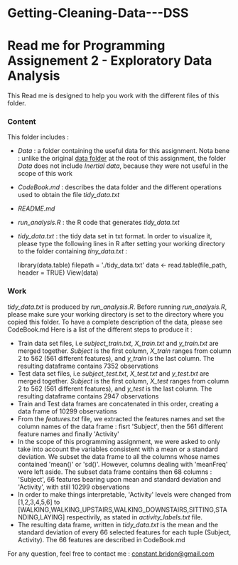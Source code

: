 # Getting-Cleaning-Data---DSS
# Read me for Programming Assignement 2 -  Exploratory Data Analysis

This Read me is designed to help you work with the different files of this folder.

### Content
This folder includes :
- *Data* : a folder containing the useful data for this assignment. Nota bene : unlike the original [data folder](https://d396qusza40orc.cloudfront.net/getdata%2Fprojectfiles%2FUCI%20HAR%20Dataset.zip) at the root of this assignment, the folder *Data* does not include *Inertial data*, because they were not useful in the scope of this work
- *CodeBook.md* : describes the data folder and the different operations used to obtain the file *tidy_data.txt*
- *README.md* 
- *run_analysis.R* : the R code that generates *tidy_data.txt*
- *tidy_data.txt* : the tidy data set in txt format. In order to visualize it, please type the following lines in R after setting your working directory to the folder containing *tiny_data.txt* : 


    library(data.table)
    filepath = './tidy_data.txt'
    data <- read.table(file_path, header = TRUE) 
    View(data)
    
### Work
*tidy_data.txt* is produced by *run_analysis.R*. Before running *run_analysis.R*, please make sure your working directory is set to the directory where you copied this folder. To have a complete description of the data, please see CodeBook.md
Here is a list of the different steps to produce it : 
   - Train data set files, i.e *subject_train.txt*, *X_train.txt* and *y_train.txt* are merged together. *Subject* is the first column, *X_train* ranges from column 2 to 562 (561 different features), and *y_train* is the last column. The resulting dataframe contains 7352 observations
   - Test data set files, i.e *subject_test.txt*, *X_test.txt* and *y_test.txt* are merged together. *Subject* is the first column, *X_test* ranges from column 2 to 562 (561 different features), and *y_test* is the last column. The resulting dataframe contains 2947 observations
   - Train and Test data frames are concatenated in this order, creating a data frame of 10299 observations
   - From the *features.txt* file, we extracted the features names and set the column names of the data frame : fisrt 'Subject', then the 561 different feature names and finally 'Activity'
   - In the scope of this programming assignment, we were asked to only take into account the variables consistent with a mean or a standard deviation. We subset the data frame to all the columns whose names contained 'mean()' or 'sd()'. However, columns dealing with 'meanFreq' were left aside. The subset data frame contains then 68 columns : 'Subject', 66 features bearing upon mean and standard deviation and 'Activity', with still 10299 observations
   - In order to make things interpretable, 'Activity' levels were changed from [1,2,3,4,5,6] to [WALKING,WALKING_UPSTAIRS,WALKING_DOWNSTAIRS,SITTING,STANDING,LAYING] respectivily, as stated in *activity_labels.txt* file.
   - The resulting data frame, written in *tidy_data.txt* is the mean and the standard deviation of every 66 selected features for each tuple (Subject, Activity). The 66 features are described in CodeBook.md


For any question, feel free to contact me : constant.bridon@gmail.com
